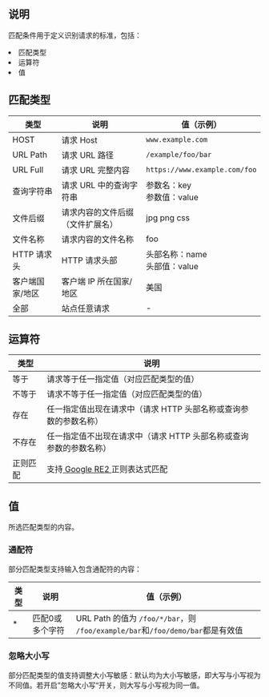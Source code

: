 ## 说明

匹配条件用于定义识别请求的标准，包括：<li>匹配类型 </li><li>运算符 </li><li>值</li>

## 匹配类型

| 类型            | 说明                             | 值（示例）                       |
| --------------- | -------------------------------- | -------------------------------- |
| HOST            | 请求 Host                        | `www.example.com`                |
| URL Path        | 请求 URL 路径                    | `/example/foo/bar`               |
| URL Full        | 请求 URL 完整内容                | `https://www.example.com/foo`    |
| 查询字符串      | 请求 URL 中的查询字符串          | 参数名：key <br/>参数值：value   |
| 文件后缀        | 请求内容的文件后缀（文件扩展名） | jpg png css                      |
| 文件名称        | 请求内容的文件名称               | foo                              |
| HTTP 请求头     | HTTP 请求头部                    | 头部名称：name<br/>头部值：value |
| 客户端国家/地区 | 客户端 IP 所在国家/地区          | 美国                             |
| 全部            | 站点任意请求                     | -                                |

## 运算符

| 类型     | 说明                                                         |
| -------- | ------------------------------------------------------------ |
| 等于     | 请求等于任一指定值（对应匹配类型的值）                       |
| 不等于   | 请求不等于任一指定值（对应匹配类型的值）                     |
| 存在     | 任一指定值出现在请求中（请求 HTTP 头部名称或查询参数的参数名称） |
| 不存在   | 任一指定值不出现在请求中（请求 HTTP 头部名称或查询参数的参数名称） |
| 正则匹配 | 支持[ Google RE2 ](https://github.com/google/re2/blob/main/doc/syntax.txt)正则表达式匹配 |

## 值

所选匹配类型的内容。

### 通配符

部分匹配类型支持输入包含通配符的内容：

| 类型 | 说明            | 值（示例）                                                   |
| ---- | --------------- | ------------------------------------------------------------ |
| *    | 匹配0或多个字符 | URL Path 的值为 `/foo/*/bar`，则 `/foo/example/bar`和`/foo/demo/bar`都是有效值 |

### 忽略大小写

部分匹配类型的值支持调整大小写敏感：默认均为大小写敏感，即大写与小写视为不同值。若开启”忽略大小写“开关，则大写与小写视为同一值。
